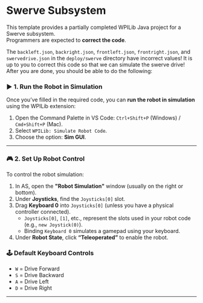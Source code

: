 # Swerve Subsystem

This template provides a partially completed WPILib Java project for a Swerve subsystem.  
Programmers are expected to **correct the code**.

The `backleft.json`, `backright.json`, `frontleft.json`, `frontright.json`, and `swervedrive.json` in the `deploy/swerve` directory have incorrect values! It is up to you to correct this code so that we can simulate the swerve drive! After you are done, you should be able to do the following:


### ▶️ 1. Run the Robot in Simulation

Once you’ve filled in the required code, you can **run the robot in simulation** using the WPILib extension:

1. Open the Command Palette in VS Code: `Ctrl+Shift+P` (Windows) / `Cmd+Shift+P` (Mac).
2. Select `WPILib: Simulate Robot Code`.
3. Choose the option: **Sim GUI**.

---

### 🎮 2. Set Up Robot Control

To control the robot simulation:

1. In AS, open the **"Robot Simulation"** window (usually on the right or bottom).
2. Under **Joysticks**, find the `Joysticks[0]` slot.
3. Drag **Keyboard 0** into `Joysticks[0]` (unless you have a physical controller connected).
   - `Joysticks[0]`, `[1]`, etc., represent the slots used in your robot code (e.g., `new Joystick(0)`).
   - Binding `Keyboard 0` simulates a gamepad using your keyboard.
4. Under **Robot State**, click **“Teleoperated”** to enable the robot.

### 🕹️ Default Keyboard Controls

- `W` = Drive Forward  
- `S` = Drive Backward  
- `A` = Drive Left  
- `D` = Drive Right

---
